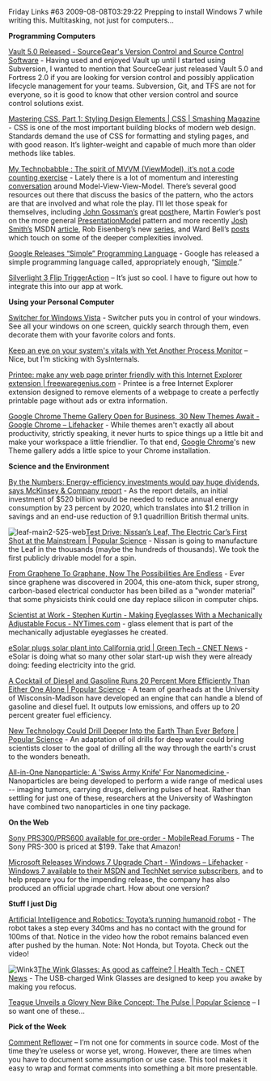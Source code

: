 Friday Links #63
2009-08-08T03:29:22
Prepping to install Windows 7 while writing this. Multitasking, not just for computers…

**Programming Computers**

[Vault 5.0 Released - SourceGear's Version Control and Source Control Software](http://davidhayden.com/blog/dave/archive/2009/08/02/SourceGearVault5.aspx) - Having used and enjoyed Vault up until I started using Subversion, I wanted to mention that SourceGear just released Vault 5.0 and Fortress 2.0 if you are looking for version control and possibly application lifecycle management for your teams. Subversion, Git, and TFS are not for everyone, so it is good to know that other version control and source control solutions exist.

[Mastering CSS, Part 1: Styling Design Elements | CSS | Smashing Magazine](http://www.smashingmagazine.com/2009/08/03/mastering-css-styling-design-elements/) - CSS is one of the most important building blocks of modern web design. Standards demand the use of CSS for formatting and styling pages, and with good reason. It’s lighter-weight and capable of much more than older methods like tables. 

[My Technobabble : The spirit of MVVM (ViewModel), it’s not a code counting exercise](http://blogs.msdn.com/gblock/archive/2009/08/03/the-spirit-of-mvvm-viewmodel-it-s-not-a-code-counting-exercise.aspx) - Lately there is a lot of momentum and interesting [conversation](http://search.twitter.com/search?q=&ands=&phrase=&ors=MVVM+ViewModel¬s=&tag=&lang=en&from=&to=&ref=&near=&within=15&units=mi&since=&until=&rpp=50) around Model-View-View-Model. There’s several good resources out there that discuss the basics of the pattern, who the actors are that are involved and what role the play. I’ll let those speak for themselves, including [John Gossman’s](http://blogs.msdn.com/johngossman) great [post](http://blogs.msdn.com/johngossman/archive/2005/10/08/478683.aspx)here, Martin Fowler’s post on the more general [PresentationModel](http://martinfowler.com/eaaDev/PresentationModel.html) pattern and more recently [Josh Smith’s](http://joshsmithonwpf.wordpress.com/) MSDN [article](http://msdn.m%0aicrosoft.com/en-us/magazine/dd419663.aspx), Rob Eisenberg’s new [series](http://devlicio.us/blogs/rob_eisenberg/archive/2009/07/07/mvvm-philosophy-and-case-studies-introduction.aspx), and Ward Bell’s [posts](http://neverindoubtnet.blogspot.com/2009/05/birth-and-death-of-m-v-vm-triads.html) which touch on some of the deeper complexities involved.

[Google Releases “Simple” Programming Language](http://www.devtopics.com/google-releases-simple-programming-language/) - Google has released a simple programming language called, appropriately enough, “[Simple](http://code.google.com/p/simple/).” 

[Silverlight 3 Flip TriggerAction](http://joel.neubeck.net/2009/07/silverlight-3-flip-triggeraction/) – It’s just so cool. I have to figure out how to integrate this into our app at work.

**Using your Personal Computer**

[Switcher for Windows Vista](http://insentient.net/) - Switcher puts you in control of your windows. See all your windows on one screen, quickly search through them, even decorate them with your favorite colors and fonts.

[Keep an eye on your system's vitals with Yet Another Process Monitor](http://www.downloadsquad.com/2009/08/04/keep-an-eye-on-your-systems-vitals-with-yet-another-process-mon/) – Nice, but I’m sticking with SysInternals. 

[Printee: make any web page printer friendly with this Internet Explorer extension | freewaregenius.com](http://www.freewaregenius.com/2009/08/04/printee-make-any-web-page-printer-friendly-with-this-internet-explorer-extension/) - Printee is a free Internet Explorer extension designed to remove elements of a webpage to create a perfectly printable page without ads or extra information.

[Google Chrome Theme Gallery Open for Business, 30 New Themes Await - Google Chrome – Lifehacker](http://lifehacker.com/5330154/google-chrome-theme-gallery-open-for-business-30-new-themes-await) - While themes aren't exactly all about productivity, strictly speaking, it never hurts to spice things up a little bit and make your workspace a little friendlier. To that end, [Google Chrome](http://lifehacker.com/tag/google-chrome/)'s new Theme gallery adds a little spice to your Chrome installation.

**Science and the Environment**

[By the Numbers: Energy-efficiency investments would pay huge dividends, says McKinsey & Company report](http://blogs.consumerreports.org/home/2009/08/mckinsey-energy-efficiency-unlocking-energy-efficiency-in-the-us-economy-report-solar-energy-renewab.html) - As the report details, an initial investment of $520 billion would be needed to reduce annual energy consumption by 23 percent by 2020, which translates into $1.2 trillion in savings and an end-use reduction of 9.1 quadrillion British thermal units. 

![leaf-main2-525-web](/cdn/images/blog/FridayLinks63_141F3/leafmain2525web.jpg)[Test Drive: Nissan’s Leaf, The Electric Car’s First Shot at the Mainstream | Popular Science](http://www.popsci.com/cars/article/2009-08/hed-test-drive-nissan%E2%80%99s-leaf-electric-car%E2%80%99s-first-shot-mainstream-dek-nissan-going-manufacture-leaf-0) - Nissan is going to manufacture the Leaf in the thousands (maybe the hundreds of thousands). We took the first publicly drivable model for a spin.

[From Graphene To Graphane, Now The Possibilities Are Endless](http://www.sciencedaily.com/releases/2009/07/090731090011.htm) - Ever since graphene was discovered in 2004, this one-atom thick, super strong, carbon-based electrical conductor has been billed as a "wonder material" that some physicists think could one day replace silicon in computer chips.

[Scientist at Work - Stephen Kurtin - Making Eyeglasses With a Mechanically Adjustable Focus - NYTimes.com](http://www.nytimes.com/2009/08/04/science/04prof.html?_r=1) - glass element that is part of the mechanically adjustable eyeglasses he created.

[eSolar plugs solar plant into California grid | Green Tech - CNET News](http://news.cnet.com/8301-11128_3-10302824-54.html?part=rss&subj=news&tag=2547-1_3-0-5) - eSolar is doing what so many other solar start-up wish they were already doing: feeding electricity into the grid.

[A Cocktail of Diesel and Gasoline Runs 20 Percent More Efficiently Than Either One Alone | Popular Science](http://www.popsci.com/cars/article/2009-08/researchers-discover-fuel-effciency-boost) - A team of gearheads at the University of Wisconsin-Madison have developed an engine that can handle a blend of gasoline and diesel fuel. It outputs low emissions, and offers up to 20 percent greater fuel efficiency.

[New Technology Could Drill Deeper Into the Earth Than Ever Before | Popular Science](http://www.popsci.com/scitech/article/2009-08/new-technology-could-drill-deeper-earth-ever) - An adaptation of oil drills for deep water could bring scientists closer to the goal of drilling all the way through the earth's crust to the wonders beneath.

[All-in-One Nanoparticle: A 'Swiss Army Knife' For Nanomedicine ](http://www.sciencedaily.com/releases/2009/07/090727191923.htm)- Nanoparticles are being developed to perform a wide range of medical uses -- imaging tumors, carrying drugs, delivering pulses of heat. Rather than settling for just one of these, researchers at the University of Washington have combined two nanoparticles in one tiny package.

**On the Web**

[Sony PRS300/PRS600 available for pre-order - MobileRead Forums](http://www.mobileread.com/forums/showthread.php?t=52537) - The Sony PRS-300 is priced at $199. Take that Amazon! 

[Microsoft Releases Windows 7 Upgrade Chart - Windows – Lifehacker](http://lifehacker.com/5331764/microsoft-releases-windows-7-upgrade-chart) - [Windows 7 available to their MSDN and TechNet service subscribers](http://lifehacker.com/5331632/windows-7-rtm-now-available-for-msdn-and-technet-subscribers), and to help prepare you for the impending release, the company has also produced an official upgrade chart. How about one version? 

**Stuff I just Dig**

[Artificial Intelligence and Robotics: Toyota’s running humanoid robot](http://smart-machines.blogspot.com/2009/07/toyotas-running-humanoid-robot.html) - The robot takes a step every 340ms and has no contact with the ground for 100ms of that. Notice in the video how the robot remains balanced even after pushed by the human. Note: Not Honda, but Toyota. Check out the video!

![Wink3](/cdn/images/blog/FridayLinks63_141F3/Wink3.png)[The Wink Glasses: As good as caffeine? | Health Tech - CNET News](http://news.cnet.com/8301-27083_3-10300029-247.html?part=rss&subj=news&tag=2547-1_3-0-5) - The USB-charged Wink Glasses are designed to keep you awake by making you refocus.

[Teague Unveils a Glowy New Bike Concept: The Pulse | Popular Science](http://www.popsci.com/gear-amp-gadgets/article/2009-08/teague-unveils-glowy-new-bike-concept-pulse) – I so want one of these…

**Pick of the Week**

[Comment Reflower](http://commentreflower.sourceforge.net/) – I’m not one for comments in source code. Most of the time they’re useless or worse yet, wrong. However, there are times when you have to document some assumption or use case. This tool makes it easy to wrap and format comments into something a bit more presentable.
